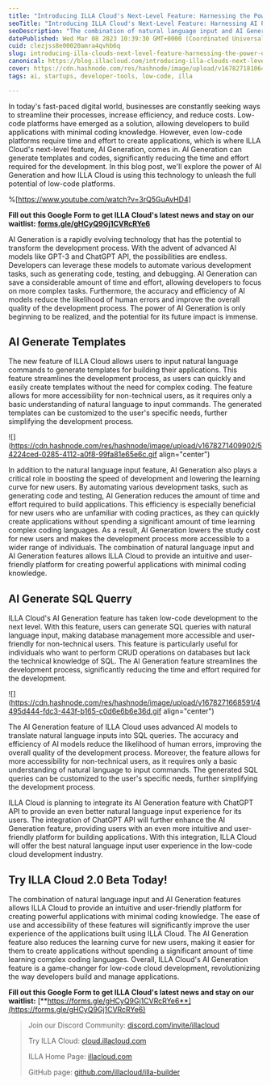 ```yaml
---
title: "Introducing ILLA Cloud's Next-Level Feature: Harnessing the Power of AI Generation"
seoTitle: "Introducing ILLA Cloud's Next-Level Feature: Harnessing AI Power"
seoDescription: "The combination of natural language input and AI Generation features allows ILLA Cloud to provide an intuitive platform for creating powerful internal tools"
datePublished: Wed Mar 08 2023 10:39:30 GMT+0000 (Coordinated Universal Time)
cuid: clezjss8e00020amra4qvhb6q
slug: introducing-illa-clouds-next-level-feature-harnessing-the-power-of-ai-generation
canonical: https://blog.illacloud.com/introducing-illa-clouds-next-level-feature-harnessing-the-power-of-ai-generation/
cover: https://cdn.hashnode.com/res/hashnode/image/upload/v1678271810641/1ba417b8-fd7d-4118-bbff-f11c562c7e6b.png
tags: ai, startups, developer-tools, low-code, illa

---
```


In today's fast-paced digital world, businesses are constantly seeking ways to streamline their processes, increase efficiency, and reduce costs. Low-code platforms have emerged as a solution, allowing developers to build applications with minimal coding knowledge. However, even low-code platforms require time and effort to create applications, which is where ILLA Cloud's next-level feature, AI Generation, comes in. AI Generation can generate templates and codes, significantly reducing the time and effort required for the development. In this blog post, we'll explore the power of AI Generation and how ILLA Cloud is using this technology to unleash the full potential of low-code platforms.

%[https://www.youtube.com/watch?v=3rQ5GuAvHD4] 

**Fill out this Google Form to get ILLA Cloud's latest news and stay on our waitlist:** [**forms.gle/gHCyQ9Gj1CVRcRYe6**](http://forms.gle/gHCyQ9Gj1CVRcRYe6)

AI Generation is a rapidly evolving technology that has the potential to transform the development process. With the advent of advanced AI models like GPT-3 and ChatGPT API, the possibilities are endless. Developers can leverage these models to automate various development tasks, such as generating code, testing, and debugging. AI Generation can save a considerable amount of time and effort, allowing developers to focus on more complex tasks. Furthermore, the accuracy and efficiency of AI models reduce the likelihood of human errors and improve the overall quality of the development process. The power of AI Generation is only beginning to be realized, and the potential for its future impact is immense.

## AI Generate Templates

The new feature of ILLA Cloud allows users to input natural language commands to generate templates for building their applications. This feature streamlines the development process, as users can quickly and easily create templates without the need for complex coding. The feature allows for more accessibility for non-technical users, as it requires only a basic understanding of natural language to input commands. The generated templates can be customized to the user's specific needs, further simplifying the development process.

![](https://cdn.hashnode.com/res/hashnode/image/upload/v1678271409902/54224ced-0285-4112-a0f8-99fa81e65e6c.gif align="center")

In addition to the natural language input feature, AI Generation also plays a critical role in boosting the speed of development and lowering the learning curve for new users. By automating various development tasks, such as generating code and testing, AI Generation reduces the amount of time and effort required to build applications. This efficiency is especially beneficial for new users who are unfamiliar with coding practices, as they can quickly create applications without spending a significant amount of time learning complex coding languages. As a result, AI Generation lowers the study cost for new users and makes the development process more accessible to a wider range of individuals. The combination of natural language input and AI Generation features allows ILLA Cloud to provide an intuitive and user-friendly platform for creating powerful applications with minimal coding knowledge.

## AI Generate SQL Querry

ILLA Cloud's AI Generation feature has taken low-code development to the next level. With this feature, users can generate SQL queries with natural language input, making database management more accessible and user-friendly for non-technical users. This feature is particularly useful for individuals who want to perform CRUD operations on databases but lack the technical knowledge of SQL. The AI Generation feature streamlines the development process, significantly reducing the time and effort required for the development.

![](https://cdn.hashnode.com/res/hashnode/image/upload/v1678271668591/4495d444-fdc3-443f-b165-c0d6e6b6e36d.gif align="center")

The AI Generation feature of ILLA Cloud uses advanced AI models to translate natural language inputs into SQL queries. The accuracy and efficiency of AI models reduce the likelihood of human errors, improving the overall quality of the development process. Moreover, the feature allows for more accessibility for non-technical users, as it requires only a basic understanding of natural language to input commands. The generated SQL queries can be customized to the user's specific needs, further simplifying the development process.

ILLA Cloud is planning to integrate its AI Generation feature with ChatGPT API to provide an even better natural language input experience for its users. The integration of ChatGPT API will further enhance the AI Generation feature, providing users with an even more intuitive and user-friendly platform for building applications. With this integration, ILLA Cloud will offer the best natural language input user experience in the low-code cloud development industry.

## Try ILLA Cloud 2.0 Beta Today!

The combination of natural language input and AI Generation features allows ILLA Cloud to provide an intuitive and user-friendly platform for creating powerful applications with minimal coding knowledge. The ease of use and accessibility of these features will significantly improve the user experience of the applications built using ILLA Cloud. The AI Generation feature also reduces the learning curve for new users, making it easier for them to create applications without spending a significant amount of time learning complex coding languages. Overall, ILLA Cloud's AI Generation feature is a game-changer for low-code cloud development, revolutionizing the way developers build and manage applications.

**Fill out this Google Form to get ILLA Cloud's latest news and stay on our waitlist:** [**https://forms.gle/gHCyQ9Gj1CVRcRYe6**](https://forms.gle/gHCyQ9Gj1CVRcRYe6)

> Join our Discord Community: [discord.com/invite/illacloud](http://discord.com/invite/illacloud)
> 
> Try ILLA Cloud: [cloud.illacloud.com](http://cloud.illacloud.com)
> 
> ILLA Home Page: [illacloud.com](http://illacloud.com)
> 
> GitHub page: [github.com/illacloud/illa-builder](http://github.com/illacloud/illa-builder)